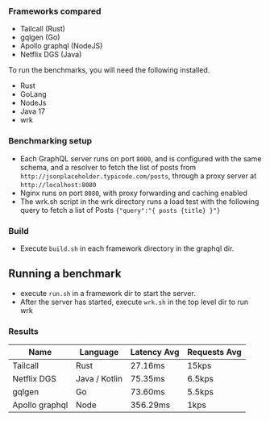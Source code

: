 ### Frameworks compared
- Tailcall (Rust)
- gqlgen (Go)
- Apollo graphql (NodeJS)
- Netflix DGS (Java)

To run the benchmarks, you will need the following installed.
- Rust
- GoLang
- NodeJs
- Java 17
- wrk 

### Benchmarking setup
- Each GraphQL server runs on port `8000`, and is configured with the same schema, and a resolver to fetch the list of posts from `http://jsonplaceholder.typicode.com/posts`, through a proxy server at `http://localhost:8080`
- Nginx runs on port `8080`, with proxy forwarding and caching enabled
- The wrk.sh script in the wrk directory runs a load test with the following query to fetch a list of Posts 
```{"query":"{ posts {title} }"} ```

### Build

- Execute `build.sh` in each framework directory in the graphql dir.



## Running a benchmark
- execute `run.sh` in a framework dir to start the server.
- After the server has started, execute `wrk.sh` in the top level dir to run wrk


### Results 

|Name   | Language| Latency Avg | Requests Avg |
|-------|---------|-----------|----------|
| Tailcall | Rust | 27.16ms | 15kps |
| Netflix DGS | Java / Kotlin | 75.35ms | 6.5kps|
| gqlgen | Go | 73.60ms | 5.5kps |
| Apollo graphql | Node | 356.29ms | 1kps |

